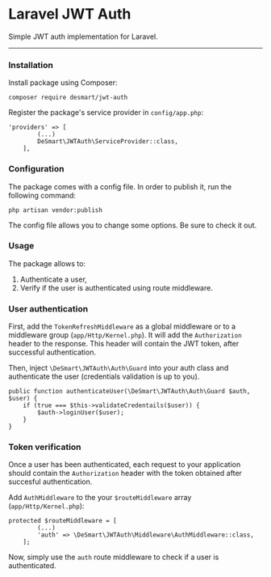 # Laravel JWT Auth
Simple JWT auth implementation for Laravel.

---

### Installation
Install package using Composer:
```
composer require desmart/jwt-auth
```

Register the package's service provider in `config/app.php`:
```
'providers' => [
        (...)
        DeSmart\JWTAuth\ServiceProvider::class,
    ],
```

### Configuration
The package comes with a config file. In order to publish it, run the following command:
```
php artisan vendor:publish
```

The config file allows you to change some options. Be sure to check it out.

### Usage
The package allows to:
1. Authenticate a user,
2. Verify if the user is authenticated using route middleware.

### User authentication
First, add the `TokenRefreshMiddleware` as a global middleware or to a middleware group (`app/Http/Kernel.php`). It will add the `Authorization` header to the response. This header will contain the JWT token, after successful authentication.

Then, inject `\DeSmart\JWTAuth\Auth\Guard` into your auth class and authenticate the user (credentials validation is up to you).
```
public function authenticateUser(\DeSmart\JWTAuth\Auth\Guard $auth, $user) {
    if (true === $this->validateCredentails($user)) {
        $auth->loginUser($user);
    }
}
```

### Token verification
Once a user has been authenticated, each request to your application should contain the `Authorization` header with the token obtained after succesful authentication.

Add `AuthMiddleware` to the your `$routeMiddleware` array (`app/Http/Kernel.php`):
```
protected $routeMiddleware = [
        (...)
        'auth' => \DeSmart\JWTAuth\Middleware\AuthMiddleware::class,
    ];
```

Now, simply use the `auth` route middleware to check if a user is authenticated.
